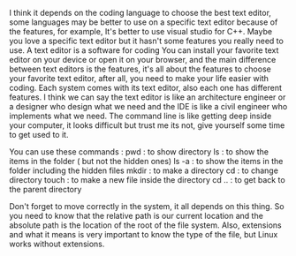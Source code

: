 I think it depends on the coding language to choose the best text editor, some languages may be better to use on a specific text editor because of the features, for example, It's better to use visual studio for C++.
Maybe you love a specific text editor but it hasn't some features you really need to use.
A text editor is a software for coding You can install your favorite text editor on your device or open it on your browser, and the main difference between text editors is the features, it's all about the features to choose your favorite text editor, after all, you need to make your life easier with coding.
Each system comes with its text editor, also each one has different features.
I think we can say the text editor is like an architecture engineer or a designer who design what we need and the IDE is like a civil engineer who implements what we need.
The command line is like getting deep inside your computer, it looks difficult but trust me its not, give yourself some time to get used to it. 

You can use these commands : 
   pwd : to show directory 
   ls : to show the items in the folder ( but not the hidden ones)
   ls -a : to show the items in the folder including the hidden files 
   mkdir : to make a directory
   cd : to change directory 
   touch : to make a new file inside the directory 
   cd .. : to get back to the parent directory 

Don't forget to move correctly in the system, it all depends on this thing. 
So you need to know that the relative path is our current location and the absolute path is the location of the root of the file system. 
Also, extensions and what it means is very important to know the type of the file, but Linux works without extensions. 
